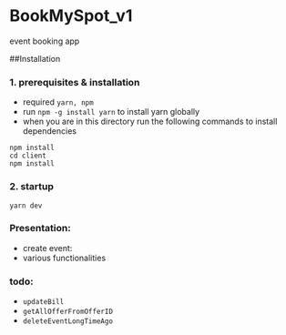 # BookMySpot_v1
event booking app

##Installation

### 1. prerequisites & installation
-  required `yarn, npm`
-  run `npm -g install yarn` to install yarn globally
-  when you are in this directory run the following commands to install dependencies 
```
npm install
cd client
npm install
``` 
  

### 2. startup
  `yarn dev`
  

### Presentation:
- create event:
- various functionalities

### todo:
 - `updateBill`
 - `getAllOfferFromOfferID`
 - `deleteEventLongTimeAgo`